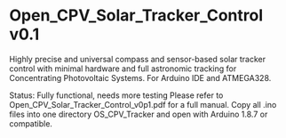 # Open_CPV_Solar_Tracker_Control v0.1
Highly precise and universal compass and sensor-based solar tracker control with minimal hardware and full astronomic tracking for Concentrating Photovoltaic Systems. 
For Arduino IDE and ATMEGA328.

Status: Fully functional, needs more testing
Please refer to Open_CPV_Solar_Tracker_Control_v0p1.pdf for a full manual.
Copy all .ino files into one directory OS_CPV_Tracker and open with Arduino 1.8.7 or compatible.
